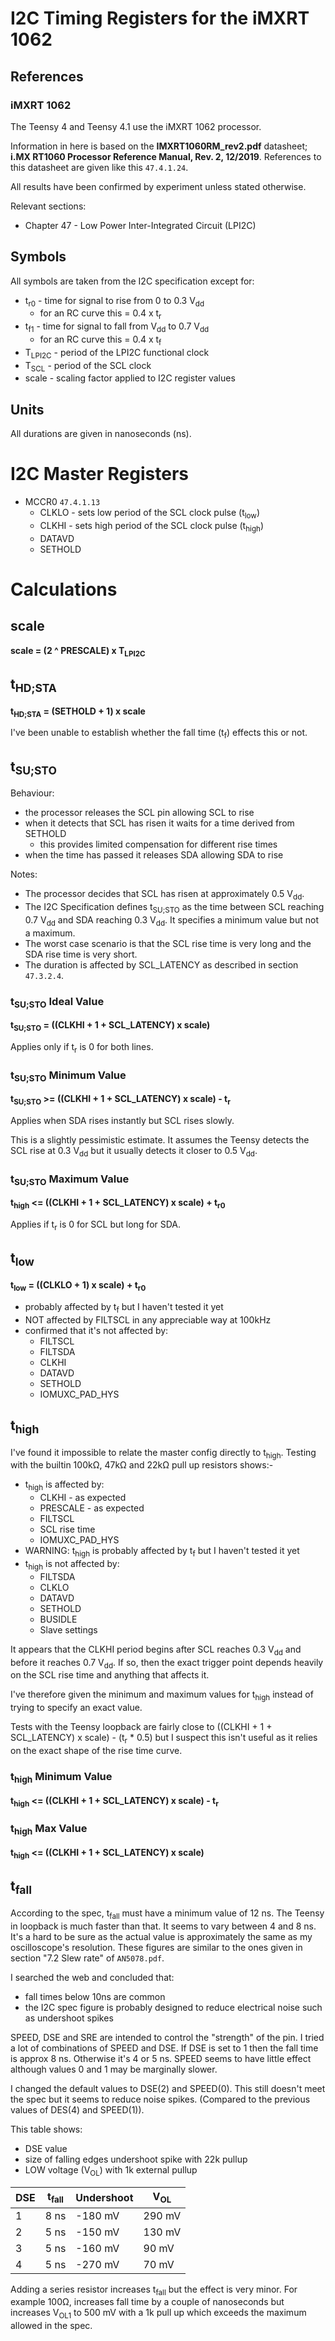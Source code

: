 # I2C Timing Registers for the iMXRT 1062

## References
### iMXRT 1062
The Teensy 4 and Teensy 4.1 use the iMXRT 1062 processor.

Information in here is based on the **IMXRT1060RM_rev2.pdf** datasheet;
**i.MX RT1060 Processor Reference Manual, Rev. 2, 12/2019**. References
to this datasheet are given like this `47.4.1.24`.

All results have been confirmed by experiment unless stated otherwise.

Relevant sections:
* Chapter 47 - Low Power Inter-Integrated Circuit (LPI2C)

## Symbols
All symbols are taken from the I2C specification except for:
* t<sub>r0</sub> - time for signal to rise from 0 to 0.3 V<sub>dd</sub>
  - for an RC curve this = 0.4 x t<sub>r</sub> 
* t<sub>f1</sub> - time for signal to fall from V<sub>dd</sub> to 0.7 V<sub>dd</sub>
  - for an RC curve this = 0.4 x t<sub>f</sub> 
* T<sub>LPI2C</sub> - period of the LPI2C functional clock 
* T<sub>SCL</sub> - period of the SCL clock
* scale - scaling factor applied to I2C register values

## Units
All durations are given in nanoseconds (ns).

# I2C Master Registers
* MCCR0 `47.4.1.13`
  - CLKLO - sets low period of the SCL clock pulse (t<sub>low</sub>)
  - CLKHI - sets high period of the SCL clock pulse (t<sub>high</sub>)
  - DATAVD
  - SETHOLD

# Calculations
## scale
**scale = (2 ^ PRESCALE) x T<sub>LPI2C</sub>**

## t<sub>HD;STA</sub>
**t<sub>HD;STA</sub> = (SETHOLD + 1) x scale**

I've been unable to establish whether the fall time (t<sub>f</sub>)
effects this or not.

## t<sub>SU;STO</sub>
Behaviour:
* the processor releases the SCL pin allowing SCL to rise
* when it detects that SCL has risen it waits for a time derived from SETHOLD
  * this provides limited compensation for different rise times
* when the time has passed it releases SDA allowing SDA to rise

Notes:
* The processor decides that SCL has risen at approximately 0.5 V<sub>dd</sub>.
* The I2C Specification defines t<sub>SU;STO</sub> as the time between SCL
reaching 0.7 V<sub>dd</sub> and SDA reaching 0.3 V<sub>dd</sub>. It specifies
a minimum value but not a maximum.
* The worst case scenario is that the SCL rise time is very long and the SDA
rise time is very short.
* The duration is affected by SCL_LATENCY as described in section `47.3.2.4`.

### t<sub>SU;STO</sub> Ideal Value
**t<sub>SU;STO</sub> = ((CLKHI + 1 + SCL_LATENCY) x scale)</sub>**

Applies only if t<sub>r</sub> is 0 for both lines.

### t<sub>SU;STO</sub> Minimum Value
**t<sub>SU;STO</sub> >= ((CLKHI + 1 + SCL_LATENCY) x scale) - t<sub>r</sub>**

Applies when SDA rises instantly but SCL rises slowly.

This is a slightly pessimistic estimate. It assumes the Teensy detects the
SCL rise at 0.3 V<sub>dd</sub> but it usually detects it closer to
0.5 V<sub>dd</sub>.

### t<sub>SU;STO</sub> Maximum Value
**t<sub>high</sub> <= ((CLKHI + 1 + SCL_LATENCY) x scale)</sub> + t<sub>r0</sub>**

Applies if t<sub>r</sub> is 0 for SCL but long for SDA.

## t<sub>low</sub>
**t<sub>low</sub> = ((CLKLO + 1) x scale) + t<sub>r0</sub>**
* probably affected by t<sub>f</sub> but I haven't tested it yet
* NOT affected by FILTSCL in any appreciable way at 100kHz 
* confirmed that it's not affected by:
  - FILTSCL
  - FILTSDA
  - CLKHI
  - DATAVD
  - SETHOLD
  - IOMUXC_PAD_HYS

## t<sub>high</sub>
I've found it impossible to relate the master config directly to t<sub>high</sub>.
Testing with the builtin 100kΩ, 47kΩ and 22kΩ pull up resistors shows:-
* t<sub>high</sub> is affected by:
  * CLKHI - as expected
  * PRESCALE - as expected
  * FILTSCL
  * SCL rise time
  * IOMUXC_PAD_HYS
* WARNING: t<sub>high</sub> is probably affected by t<sub>f</sub> but I haven't tested it yet
* t<sub>high</sub> is not affected by:
  - FILTSDA
  - CLKLO
  - DATAVD
  - SETHOLD
  - BUSIDLE
  - Slave settings

It appears that the CLKHI period begins after SCL reaches 0.3 V<sub>dd</sub>
and before it reaches 0.7 V<sub>dd</sub>. If so, then the exact trigger point
depends heavily on the SCL rise time and anything that affects it.

I've therefore given the minimum and maximum values for t<sub>high</sub> instead
of trying to specify an exact value. 

Tests with the Teensy loopback are fairly
close to ((CLKHI + 1 + SCL_LATENCY) x scale) - (t<sub>r</sub> * 0.5) but I
suspect this isn't useful as it relies on the exact shape of the rise time curve.

### t<sub>high</sub> Minimum Value
**t<sub>high</sub> <= ((CLKHI + 1 + SCL_LATENCY) x scale) - t<sub>r</sub>**

### t<sub>high</sub> Max Value
**t<sub>high</sub> <= ((CLKHI + 1 + SCL_LATENCY) x scale)</sub>**

## t<sub>fall</sub>
According to the spec, t<sub>fall</sub> must have a minimum value of 12 ns.
The Teensy in loopback is much faster than that. It seems to vary between
4 and 8 ns. It's a hard to be sure as the actual value is approximately
the same as my oscilloscope's resolution. These figures are similar to
the ones given in section "7.2 Slew rate" of `AN5078.pdf`.

I searched the web and concluded that:
* fall times below 10ns are common
* the I2C spec figure is probably designed to reduce electrical noise such as undershoot spikes

SPEED, DSE and SRE are intended to control the "strength" of the pin.
I tried a lot of combinations of SPEED and DSE. If DSE is set to 1 then
the fall time is approx 8 ns. Otherwise it's 4 or 5 ns. SPEED seems to
have little effect although values 0 and 1 may be marginally slower.

I changed the default values to DSE(2) and SPEED(0). This still doesn't
meet the spec but it seems to reduce noise spikes. (Compared to the previous
values of DES(4) and SPEED(1)).

This table shows:
* DSE value
* size of falling edges undershoot spike with 22k pullup
* LOW voltage (V<sub>OL</sub>) with 1k external pullup

| DSE | t<sub>fall</sub> | Undershoot | V<sub>OL</sub> |
|-----|------------------|------------|----------------|
| 1   | 8 ns             | -180 mV    | 290 mV         |
| 2   | 5 ns             | -150 mV    | 130 mV         |
| 3   | 5 ns             | -160 mV    | 90 mV          |
| 4   | 5 ns             | -270 mV    | 70 mV          |

Adding a series resistor increases t<sub>fall</sub> but the effect is
very minor. For example 100Ω, increases fall time by a couple of
nanoseconds but increases V<sub>OL1</sub> to 500 mV with a 1k pull up
which exceeds the maximum allowed in the spec.

